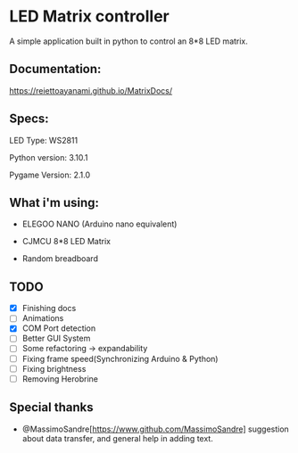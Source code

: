 # LED Matrix controller

A simple application built in python to control an 8*8 LED matrix.

## Documentation:
https://reiettoayanami.github.io/MatrixDocs/


## Specs:

LED Type:   WS2811

Python version: 3.10.1

Pygame Version: 2.1.0



## What i'm using:

- ELEGOO NANO (Arduino nano equivalent)

- CJMCU 8*8 LED Matrix

- Random breadboard



## TODO

- [x] Finishing docs
- [ ] Animations
- [x] COM Port detection
- [ ] Better GUI System
- [ ] Some refactoring -> expandability 
- [ ] Fixing frame speed(Synchronizing Arduino & Python)
- [ ] Fixing brightness
- [ ] Removing Herobrine

## Special thanks
- @MassimoSandre[https://www.github.com/MassimoSandre] suggestion about data transfer, and general help in adding text.


